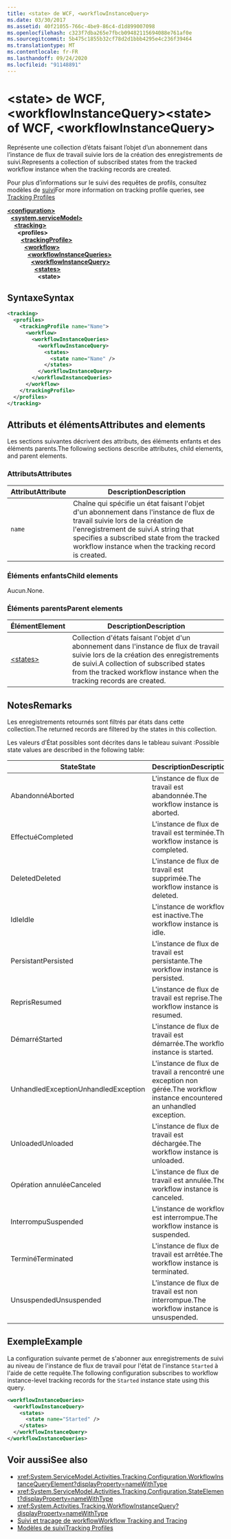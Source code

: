 ```yaml
---
title: <state> de WCF, <workflowInstanceQuery>
ms.date: 03/30/2017
ms.assetid: 40f21055-766c-4be9-86c4-d1d899007098
ms.openlocfilehash: c323f7dba265e7fbcb09482115694088e761af0e
ms.sourcegitcommit: 5b475c1855b32cf78d2d1bbb4295e4c236f39464
ms.translationtype: MT
ms.contentlocale: fr-FR
ms.lasthandoff: 09/24/2020
ms.locfileid: "91148891"
---
```

# <a name="state-of-wcf-workflowinstancequery"></a><span data-ttu-id="c0297-102">\<state> de WCF, \<workflowInstanceQuery></span><span class="sxs-lookup"><span data-stu-id="c0297-102">\<state> of WCF, \<workflowInstanceQuery></span></span>

<span data-ttu-id="c0297-103">Représente une collection d’états faisant l’objet d’un abonnement dans l’instance de flux de travail suivie lors de la création des enregistrements de suivi.</span><span class="sxs-lookup"><span data-stu-id="c0297-103">Represents a collection of subscribed states from the tracked workflow instance when the tracking records are created.</span></span>  
  
 <span data-ttu-id="c0297-104">Pour plus d’informations sur le suivi des requêtes de profils, consultez modèles de [suivi](../../../windows-workflow-foundation/tracking-profiles.md)</span><span class="sxs-lookup"><span data-stu-id="c0297-104">For more information on tracking profile queries, see [Tracking Profiles](../../../windows-workflow-foundation/tracking-profiles.md)</span></span>  
  
[**\<configuration>**](../configuration-element.md)\
&nbsp;&nbsp;[**\<system.serviceModel>**](system-servicemodel.md)\
&nbsp;&nbsp;&nbsp;&nbsp;[**\<tracking>**](tracking-of-wcf.md)\
&nbsp;&nbsp;&nbsp;&nbsp;&nbsp;&nbsp;**\<profiles>**\
&nbsp;&nbsp;&nbsp;&nbsp;&nbsp;&nbsp;&nbsp;&nbsp;[**\<trackingProfile>**](trackingprofile-of-wcf.md)\
&nbsp;&nbsp;&nbsp;&nbsp;&nbsp;&nbsp;&nbsp;&nbsp;&nbsp;&nbsp;[**\<workflow>**](workflow-of-wcf.md)\
&nbsp;&nbsp;&nbsp;&nbsp;&nbsp;&nbsp;&nbsp;&nbsp;&nbsp;&nbsp;&nbsp;&nbsp;[**\<workflowInstanceQueries>**](workflowinstancequeries-of-wcf.md)\
&nbsp;&nbsp;&nbsp;&nbsp;&nbsp;&nbsp;&nbsp;&nbsp;&nbsp;&nbsp;&nbsp;&nbsp;&nbsp;&nbsp;[**\<workflowInstanceQuery>**](workflowinstancequery-of-wcf.md)\
&nbsp;&nbsp;&nbsp;&nbsp;&nbsp;&nbsp;&nbsp;&nbsp;&nbsp;&nbsp;&nbsp;&nbsp;&nbsp;&nbsp;&nbsp;&nbsp;[**\<states>**](states-of-wcf-workflowinstancequery.md)\
&nbsp;&nbsp;&nbsp;&nbsp;&nbsp;&nbsp;&nbsp;&nbsp;&nbsp;&nbsp;&nbsp;&nbsp;&nbsp;&nbsp;&nbsp;&nbsp;&nbsp;&nbsp;**\<state>**  
  
## <a name="syntax"></a><span data-ttu-id="c0297-105">Syntaxe</span><span class="sxs-lookup"><span data-stu-id="c0297-105">Syntax</span></span>  
  
```xml  
<tracking>
  <profiles>
    <trackingProfile name="Name">
      <workflow>
        <workflowInstanceQueries>
          <workflowInstanceQuery>
            <states>
              <state name="Name" />
            </states>
          </workflowInstanceQuery>
        </workflowInstanceQueries>
      </workflow>
    </trackingProfile>
  </profiles>
</tracking>
```  
  
## <a name="attributes-and-elements"></a><span data-ttu-id="c0297-106">Attributs et éléments</span><span class="sxs-lookup"><span data-stu-id="c0297-106">Attributes and elements</span></span>

<span data-ttu-id="c0297-107">Les sections suivantes décrivent des attributs, des éléments enfants et des éléments parents.</span><span class="sxs-lookup"><span data-stu-id="c0297-107">The following sections describe attributes, child elements, and parent elements.</span></span>
  
### <a name="attributes"></a><span data-ttu-id="c0297-108">Attributs</span><span class="sxs-lookup"><span data-stu-id="c0297-108">Attributes</span></span>

|<span data-ttu-id="c0297-109">Attribut</span><span class="sxs-lookup"><span data-stu-id="c0297-109">Attribute</span></span>|<span data-ttu-id="c0297-110">Description</span><span class="sxs-lookup"><span data-stu-id="c0297-110">Description</span></span>|  
|---------------|-----------------|  
|`name`|<span data-ttu-id="c0297-111">Chaîne qui spécifie un état faisant l'objet d'un abonnement dans l'instance de flux de travail suivie lors de la création de l'enregistrement de suivi.</span><span class="sxs-lookup"><span data-stu-id="c0297-111">A string that specifies a subscribed state from the tracked workflow instance when the tracking record is created.</span></span>|  
  
### <a name="child-elements"></a><span data-ttu-id="c0297-112">Éléments enfants</span><span class="sxs-lookup"><span data-stu-id="c0297-112">Child elements</span></span>

<span data-ttu-id="c0297-113">Aucun.</span><span class="sxs-lookup"><span data-stu-id="c0297-113">None.</span></span>

### <a name="parent-elements"></a><span data-ttu-id="c0297-114">Éléments parents</span><span class="sxs-lookup"><span data-stu-id="c0297-114">Parent elements</span></span>

|<span data-ttu-id="c0297-115">Élément</span><span class="sxs-lookup"><span data-stu-id="c0297-115">Element</span></span>|<span data-ttu-id="c0297-116">Description</span><span class="sxs-lookup"><span data-stu-id="c0297-116">Description</span></span>|  
|-------------|-----------------|  
|[\<states>](states-of-wcf-workflowinstancequery.md)|<span data-ttu-id="c0297-117">Collection d'états faisant l'objet d'un abonnement dans l'instance de flux de travail suivie lors de la création des enregistrements de suivi.</span><span class="sxs-lookup"><span data-stu-id="c0297-117">A collection of subscribed states from the tracked workflow instance when the tracking records are created.</span></span>|  
  
## <a name="remarks"></a><span data-ttu-id="c0297-118">Notes</span><span class="sxs-lookup"><span data-stu-id="c0297-118">Remarks</span></span>  

<span data-ttu-id="c0297-119">Les enregistrements retournés sont filtrés par états dans cette collection.</span><span class="sxs-lookup"><span data-stu-id="c0297-119">The returned records are filtered by the states in this collection.</span></span>  
  
<span data-ttu-id="c0297-120">Les valeurs d’État possibles sont décrites dans le tableau suivant :</span><span class="sxs-lookup"><span data-stu-id="c0297-120">Possible state values are described in the following table:</span></span>
  
|<span data-ttu-id="c0297-121">State</span><span class="sxs-lookup"><span data-stu-id="c0297-121">State</span></span>|<span data-ttu-id="c0297-122">Description</span><span class="sxs-lookup"><span data-stu-id="c0297-122">Description</span></span>|  
|-----------|-----------------|  
|<span data-ttu-id="c0297-123">Abandonné</span><span class="sxs-lookup"><span data-stu-id="c0297-123">Aborted</span></span>|<span data-ttu-id="c0297-124">L'instance de flux de travail est abandonnée.</span><span class="sxs-lookup"><span data-stu-id="c0297-124">The workflow instance is aborted.</span></span>|  
|<span data-ttu-id="c0297-125">Effectué</span><span class="sxs-lookup"><span data-stu-id="c0297-125">Completed</span></span>|<span data-ttu-id="c0297-126">L'instance de flux de travail est terminée.</span><span class="sxs-lookup"><span data-stu-id="c0297-126">The workflow instance is completed.</span></span>|  
|<span data-ttu-id="c0297-127">Deleted</span><span class="sxs-lookup"><span data-stu-id="c0297-127">Deleted</span></span>|<span data-ttu-id="c0297-128">L'instance de flux de travail est supprimée.</span><span class="sxs-lookup"><span data-stu-id="c0297-128">The workflow instance is deleted.</span></span>|  
|<span data-ttu-id="c0297-129">Idle</span><span class="sxs-lookup"><span data-stu-id="c0297-129">Idle</span></span>|<span data-ttu-id="c0297-130">L'instance de workflow est inactive.</span><span class="sxs-lookup"><span data-stu-id="c0297-130">The workflow instance is idle.</span></span>|  
|<span data-ttu-id="c0297-131">Persistant</span><span class="sxs-lookup"><span data-stu-id="c0297-131">Persisted</span></span>|<span data-ttu-id="c0297-132">L'instance de flux de travail est persistante.</span><span class="sxs-lookup"><span data-stu-id="c0297-132">The workflow instance is persisted.</span></span>|  
|<span data-ttu-id="c0297-133">Repris</span><span class="sxs-lookup"><span data-stu-id="c0297-133">Resumed</span></span>|<span data-ttu-id="c0297-134">L'instance de flux de travail est reprise.</span><span class="sxs-lookup"><span data-stu-id="c0297-134">The workflow instance is resumed.</span></span>|  
|<span data-ttu-id="c0297-135">Démarré</span><span class="sxs-lookup"><span data-stu-id="c0297-135">Started</span></span>|<span data-ttu-id="c0297-136">L'instance de flux de travail est démarrée.</span><span class="sxs-lookup"><span data-stu-id="c0297-136">The workflow instance is started.</span></span>|  
|<span data-ttu-id="c0297-137">UnhandledException</span><span class="sxs-lookup"><span data-stu-id="c0297-137">UnhandledException</span></span>|<span data-ttu-id="c0297-138">L'instance de flux de travail a rencontré une exception non gérée.</span><span class="sxs-lookup"><span data-stu-id="c0297-138">The workflow instance encountered an unhandled exception.</span></span>|  
|<span data-ttu-id="c0297-139">Unloaded</span><span class="sxs-lookup"><span data-stu-id="c0297-139">Unloaded</span></span>|<span data-ttu-id="c0297-140">L'instance de flux de travail est déchargée.</span><span class="sxs-lookup"><span data-stu-id="c0297-140">The workflow instance is unloaded.</span></span>|  
|<span data-ttu-id="c0297-141">Opération annulée</span><span class="sxs-lookup"><span data-stu-id="c0297-141">Canceled</span></span>|<span data-ttu-id="c0297-142">L'instance de flux de travail est annulée.</span><span class="sxs-lookup"><span data-stu-id="c0297-142">The workflow instance is canceled.</span></span>|  
|<span data-ttu-id="c0297-143">Interrompu</span><span class="sxs-lookup"><span data-stu-id="c0297-143">Suspended</span></span>|<span data-ttu-id="c0297-144">L'instance de workflow est interrompue.</span><span class="sxs-lookup"><span data-stu-id="c0297-144">The workflow instance is suspended.</span></span>|  
|<span data-ttu-id="c0297-145">Terminé</span><span class="sxs-lookup"><span data-stu-id="c0297-145">Terminated</span></span>|<span data-ttu-id="c0297-146">L'instance de flux de travail est arrêtée.</span><span class="sxs-lookup"><span data-stu-id="c0297-146">The workflow instance is terminated.</span></span>|  
|<span data-ttu-id="c0297-147">Unsuspended</span><span class="sxs-lookup"><span data-stu-id="c0297-147">Unsuspended</span></span>|<span data-ttu-id="c0297-148">L'instance de flux de travail est non interrompue.</span><span class="sxs-lookup"><span data-stu-id="c0297-148">The workflow instance is unsuspended.</span></span>|  
  
## <a name="example"></a><span data-ttu-id="c0297-149">Exemple</span><span class="sxs-lookup"><span data-stu-id="c0297-149">Example</span></span>

<span data-ttu-id="c0297-150">La configuration suivante permet de s'abonner aux enregistrements de suivi au niveau de l'instance de flux de travail pour l'état de l'instance `Started` à l'aide de cette requête.</span><span class="sxs-lookup"><span data-stu-id="c0297-150">The following configuration subscribes to workflow instance-level tracking records for the `Started` instance state using this query.</span></span>  
  
```xml  
<workflowInstanceQueries>
  <workflowInstanceQuery>
    <states>
      <state name="Started" />
    </states>
  </workflowInstanceQuery>
</workflowInstanceQueries>
```  
  
## <a name="see-also"></a><span data-ttu-id="c0297-151">Voir aussi</span><span class="sxs-lookup"><span data-stu-id="c0297-151">See also</span></span>

- <xref:System.ServiceModel.Activities.Tracking.Configuration.WorkflowInstanceQueryElement?displayProperty=nameWithType>
- <xref:System.ServiceModel.Activities.Tracking.Configuration.StateElement?displayProperty=nameWithType>
- <xref:System.Activities.Tracking.WorkflowInstanceQuery?displayProperty=nameWithType>
- [<span data-ttu-id="c0297-152">Suivi et traçage de workflow</span><span class="sxs-lookup"><span data-stu-id="c0297-152">Workflow Tracking and Tracing</span></span>](../../../windows-workflow-foundation/workflow-tracking-and-tracing.md)
- [<span data-ttu-id="c0297-153">Modèles de suivi</span><span class="sxs-lookup"><span data-stu-id="c0297-153">Tracking Profiles</span></span>](../../../windows-workflow-foundation/tracking-profiles.md)
